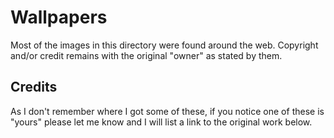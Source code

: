 # Wallpapers

Most of the images in this directory were found around the web. Copyright and/or credit remains with the original "owner" as stated by them. 

## Credits

As I don't remember where I got some of these, if you notice one of these is "yours" please let me know and I will list a link to the original work below.
